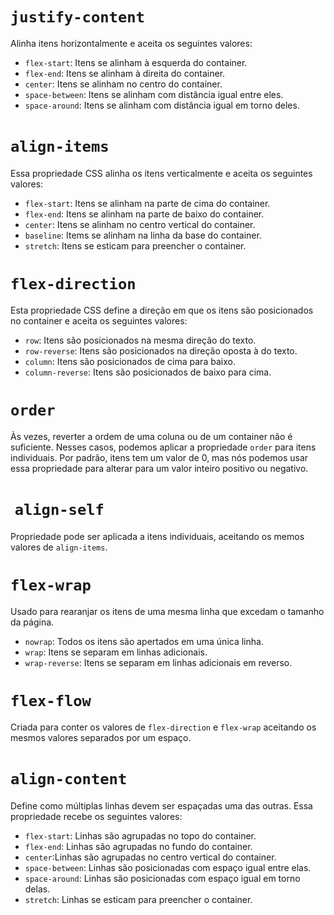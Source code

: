 # `justify-content`

Alinha itens horizontalmente e aceita os seguintes valores:

- `flex-start`: Itens se alinham à esquerda do container.
-   `flex-end`: Itens se alinham à direita do container.
-   `center`: Itens se alinham no centro do container.
-   `space-between`: Itens se alinham com distância igual entre eles.
-   `space-around`: Itens se alinham com distância igual em torno deles.

# `align-items` 

Essa propriedade CSS alinha os itens verticalmente e aceita os seguintes valores:

- `flex-start`: Itens se alinham na parte de cima do container.
- `flex-end`: Itens se alinham na parte de baixo do container.
- `center`: Itens se alinham no centro vertical do container.
- `baseline`: Items se alinham na linha da base do container.
- `stretch`: Itens se esticam para preencher o container.

# `flex-direction`

Esta propriedade CSS define a direção em que os itens são posicionados no container e aceita os seguintes valores:

-   `row`: Itens são posicionados na mesma direção do texto.
-   `row-reverse`: Itens são posicionados na direção oposta à do texto.
-   `column`: Itens são posicionados de cima para baixo.
-   `column-reverse`: Itens são posicionados de baixo para cima.

# `order`

Às vezes, reverter a ordem de uma coluna ou de um container não é suficiente. Nesses casos, podemos aplicar a propriedade `order` para itens individuais. Por padrão, itens tem um valor de 0, mas nós podemos usar essa propriedade para alterar para um valor inteiro positivo ou negativo.

#  `align-self`

Propriedade pode ser aplicada a itens individuais, aceitando os memos valores de `align-items`.

# `flex-wrap`

Usado para rearanjar os itens de uma mesma linha que excedam o tamanho da página. 

-   `nowrap`: Todos os itens são apertados em uma única linha.
-   `wrap`: Itens se separam em linhas adicionais.
-   `wrap-reverse`: Itens se separam em linhas adicionais em reverso.

# `flex-flow`

Criada para conter os valores de `flex-direction` e `flex-wrap` aceitando os mesmos valores separados por um espaço.

# `align-content` 

Define como múltiplas linhas devem ser espaçadas uma das outras. Essa propriedade recebe os seguintes valores:

-   `flex-start`: Linhas são agrupadas no topo do container.
-   `flex-end`: Linhas são agrupadas no fundo do container.
-   `center`:Linhas são agrupadas no centro vertical do container.
-   `space-between`: Linhas são posicionadas com espaço igual entre elas.
-   `space-around`: Linhas são posicionadas com espaço igual em torno delas.
-   `stretch`: Linhas se esticam para preencher o container.

